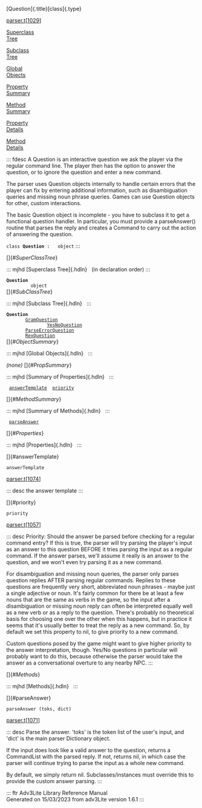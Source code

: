 [Question]{.title}[class]{.type}

[parser.t](../file/parser.t.html)\[[1029](../source/parser.t.html#1029)\]

[Superclass\
Tree](#_SuperClassTree_)

[Subclass\
Tree](#_SubClassTree_)

[Global\
Objects](#_ObjectSummary_)

[Property\
Summary](#_PropSummary_)

[Method\
Summary](#_MethodSummary_)

[Property\
Details](#_Properties_)

[Method\
Details](#_Methods_)

::: fdesc
A Question is an interactive question we ask the player via the regular
command line. The player then has the option to answer the question, or
to ignore the question and enter a new command.

The parser uses Question objects internally to handle certain errors
that the player can fix by entering additional information, such as
disambiguation queries and missing noun phrase queries. Games can use
Question objects for other, custom interactions.

The basic Question object is incomplete - you have to subclass it to get
a functional question handler. In particular, you must provide a
parseAnswer() routine that parses the reply and creates a Command to
carry out the action of answering the question.

`class `**`Question`**` :   object`
:::

[]{#_SuperClassTree_}

::: mjhd
[Superclass Tree]{.hdln}   (in declaration order)
:::

**`Question`**\
`         object`\
[]{#_SubClassTree_}

::: mjhd
[Subclass Tree]{.hdln}  
:::

**`Question`**\
`         `[`GramQuestion`](../object/GramQuestion.html)\
`                 `[`YesNoQuestion`](../object/YesNoQuestion.html)\
`         `[`ParseErrorQuestion`](../object/ParseErrorQuestion.html)\
`         `[`RexQuestion`](../object/RexQuestion.html)\
[]{#_ObjectSummary_}

::: mjhd
[Global Objects]{.hdln}  
:::

*(none)* []{#_PropSummary_}

::: mjhd
[Summary of Properties]{.hdln}  
:::

` `[`answerTemplate`](#answerTemplate)`  `[`priority`](#priority)`  `

[]{#_MethodSummary_}

::: mjhd
[Summary of Methods]{.hdln}  
:::

` `[`parseAnswer`](#parseAnswer)`  `

[]{#_Properties_}

::: mjhd
[Properties]{.hdln}  
:::

[]{#answerTemplate}

`answerTemplate`

[parser.t](../file/parser.t.html)\[[1074](../source/parser.t.html#1074)\]

::: desc
the answer template
:::

[]{#priority}

`priority`

[parser.t](../file/parser.t.html)\[[1057](../source/parser.t.html#1057)\]

::: desc
Priority: Should the answer be parsed before checking for a regular
command entry? If this is true, the parser will try parsing the
player\'s input as an answer to this question BEFORE it tries parsing
the input as a regular command. If the answer parses, we\'ll assume it
really is an answer to the question, and we won\'t even try parsing it
as a new command.

For disambiguation and missing noun queries, the parser only parses
question replies AFTER parsing regular commands. Replies to these
questions are frequently very short, abbreviated noun phrases - maybe
just a single adjective or noun. It\'s fairly common for there be at
least a few nouns that are the same as verbs in the game, so the input
after a disambiguation or missing noun reply can often be interpreted
equally well as a new verb or as a reply to the question. There\'s
probably no theoretical basis for choosing one over the other when this
happens, but in practice it seems that it\'s usually better to treat the
reply as a new command. So, by default we set this property to nil, to
give priority to a new command.

Custom questions posed by the game might want to give higher priority to
the answer interpretation, though. Yes/No questions in particular will
probably want to do this, because otherwise the parser would take the
answer as a conversational overture to any nearby NPC.
:::

[]{#_Methods_}

::: mjhd
[Methods]{.hdln}  
:::

[]{#parseAnswer}

`parseAnswer (toks, dict)`

[parser.t](../file/parser.t.html)\[[1071](../source/parser.t.html#1071)\]

::: desc
Parse the answer. \'toks\' is the token list of the user\'s input, and
\'dict\' is the main parser Dictionary object.

If the input does look like a valid answer to the question, returns a
CommandList with the parsed reply. If not, returns nil, in which case
the parser will continue trying to parse the input as a whole new
command.

By default, we simply return nil. Subclasses/instances must override
this to provide the custom answer parsing.
:::

::: ftr
Adv3Lite Library Reference Manual\
Generated on 15/03/2023 from adv3Lite version 1.6.1
:::
